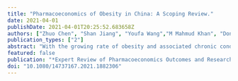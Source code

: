 ```yaml
---
title: "Pharmacoeconomics of Obesity in China: A Scoping Review."
date: 2021-04-01
publishDate: 2021-04-01T20:25:52.683658Z
authors: ["Zhuo Chen", "Shan Jiang", "Youfa Wang","M Mahmud Khan", "Donglan Zhang", "Janani Rajbhandari-Thapa", "Li Li"]
publication_types: ["2"]
abstract: "With the growing rate of obesity and associated chronic conditions in China, there is a need to assess the health and economic burdens of obesity and examine the effectiveness of pharmaceutical, medical, and comprehensive weight-loss interventions.Areas covered: This article reviewed publications retrieved from PubMed and Google Scholar during 2010-2020 on pharmacoeconomic studies related to overweight and obesity in China. We identified five cost-of-illness studies and four cost-effectiveness analyses of weight-loss interventions, including bariatric surgeries and a comprehensive intervention program.Expert opinion: There is a lack of pharmacoeconomic analyses of obesity in China. Existing studies have often taken the health system perspective without accounting for productivity loss. Cohort studies and studies based on electronic health records or claims data are needed to provide the epidemiologic parameters required for homegrown economic evaluations of the health and economic burdens of obesity in China, as well as the cost-effectiveness of interventions to reduce obesity and its sequela."
featured: false
publication: "*Expert Review of Pharmacoeconomics Outcomes and Research*"
doi: "10.1080/14737167.2021.1882306"
---
```



